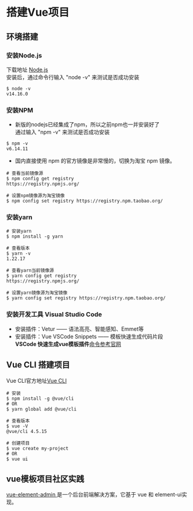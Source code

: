 # 搭建Vue项目

## 环境搭建

### 安装Node.js
下载地址 [Node.js](http://nodejs.cn/download/)   
安装后，通过命令行输入 "node -v" 来测试是否成功安装
```shell
$ node -v
v14.16.0
```

### 安装NPM
- 新版的nodejs已经集成了npm，所以之前npm也一并安装好了  
通过输入 "npm -v" 来测试是否成功安装
```shell
$ npm -v
v6.14.11
```
- 国内直接使用 npm 的官方镜像是非常慢的，切换为淘宝 npm 镜像。
```shell
# 查看当前镜像源
$ npm config get registry
https://registry.npmjs.org/

# 设置npm镜像源为淘宝镜像
$ npm config set registry https://registry.npm.taobao.org/
```

### 安装yarn
```shell
# 安装yarn
$ npm install -g yarn

# 查看版本
$ yarn -v
1.22.17

# 查看yarn当前镜像源
$ yarn config get registry
https://registry.npmjs.org/

# 设置yarn镜像源为淘宝镜像
$ yarn config set registry https://registry.npm.taobao.org/
```

### 安装开发工具 Visual Studio Code
- 安装插件：Vetur  —— 语法高亮、智能感知、Emmet等
- 安装插件：Vue VSCode Snippets   —— 模板快速生成代码片段  
  **VSCode 快速生成vue模板插件**[命令参考官网](https://github.com/sdras/vue-vscode-snippets)

## Vue CLI 搭建项目
Vue CLI官方地址[Vue CLI](https://cli.vuejs.org/zh/)
```shell
# 安装
$ npm install -g @vue/cli
# OR
$ yarn global add @vue/cli

# 查看版本
$ vue -V
@vue/cli 4.5.15

# 创建项目
$ vue create my-project
# OR
$ vue ui
```


## vue模板项目社区实践
[vue-element-admin ](https://panjiachen.github.io/vue-element-admin-site/zh/guide/)是一个后台前端解决方案，它基于 vue 和 element-ui实现。



